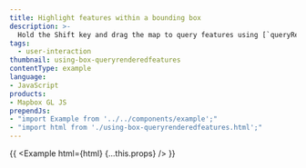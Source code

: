 ```yaml
---
title: Highlight features within a bounding box
description: >-
  Hold the Shift key and drag the map to query features using [`queryRenderedFeatures`](/mapbox-gl-js/api/#map#queryrenderedfeatures).
tags:
  - user-interaction
thumbnail: using-box-queryrenderedfeatures
contentType: example
language:
- JavaScript
products:
- Mapbox GL JS
prependJs:
- "import Example from '../../components/example';"
- "import html from './using-box-queryrenderedfeatures.html';"
---
```


{{ <Example html={html} {...this.props} /> }}
